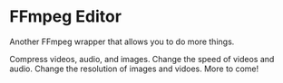# FFmpeg Editor

Another FFmpeg wrapper that allows you to do more things.

Compress videos, audio, and images.
Change the speed of videos and audio.
Change the resolution of images and vidoes.
More to come!